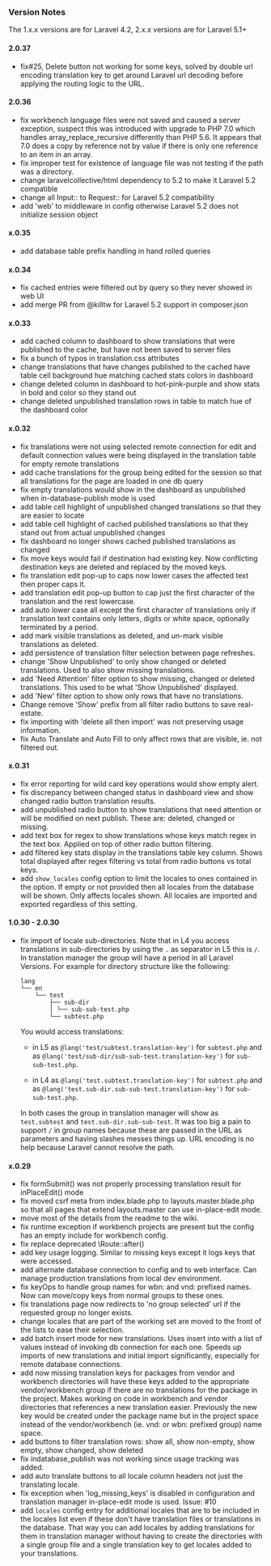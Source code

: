### Version Notes

The 1.x.x versions are for Laravel 4.2, 2.x.x versions are for Laravel 
5.1+ 

#### 2.0.37

- fix#25, Delete button not working for some keys, solved by double url 
  encoding translation key to get around Laravel url decoding before 
  applying the routing logic to the URL. 

#### 2.0.36

- fix workbench language files were not saved and caused a server 
  exception, suspect this was introduced with upgrade to PHP 7.0 which 
  handles array_replace_recursive differently than PHP 5.6. It appears 
  that 7.0 does a copy by reference not by value if there is only one 
  reference to an item in an array. 
- fix improper test for existence of language file was not testing if 
  the path was a directory. 
- change laravelcollective/html dependency to 5.2 to make it Laravel 5.2 
  compatible 
- change all Input:: to Request:: for Laravel 5.2 compatibility 
- add 'web' to middleware in config otherwise Laravel 5.2 does not 
  initialize session object 

#### x.0.35

- add database table prefix handling in hand rolled queries

#### x.0.34

- fix cached entries were filtered out by query so they never showed in 
  web UI 
- add merge PR from @killtw for Laravel 5.2 support in composer.json

#### x.0.33

- add cached column to dashboard to show translations that were 
  published to the cache, but have not been saved to server files 
- fix a bunch of typos in translation.css attributes
- change translations that have changes published to the cached have 
  table cell background hue matching cached stats colors in dashboard 
- change deleted column in dashboard to hot-pink-purple and show stats 
  in bold and color so they stand out 
- change deleted unpublished translation rows in table to match hue of 
  the dashboard color 

#### x.0.32

- fix translations were not using selected remote connection for edit 
  and default connection values were being displayed in the translation 
  table for empty remote translations 
- add cache translations for the group being edited for the session so 
  that all translations for the page are loaded in one db query 
- fix empty translations would show in the dashboard as unpublished when 
  in-database-publish mode is used 
- add table cell highlight of unpublished changed translations so that 
  they are easier to locate 
- add table cell highlight of cached published translations so that they 
  stand out from actual unpublished changes 
- fix dashboard no longer shows cached published translations as changed 
- fix move keys would fail if destination had existing key. Now 
  conflicting destination keys are deleted and replaced by the moved 
  keys. 
- fix translation edit pop-up to caps now lower cases the affected text 
  then proper caps it. 
- add translation edit pop-up button to cap just the first character of 
  the translation and the rest lowercase. 
- add auto lower case all except the first character of translations 
  only if translation text contains only letters, digits or white space, 
  optionally terminated by a period. 
- add mark visible translations as deleted, and un-mark visible 
  translations as deleted. 
- add persistence of translation filter selection between page 
  refreshes. 
- change 'Show Unpublished' to only show changed or deleted 
  translations. Used to also show missing translations. 
- add 'Need Attention' filter option to show missing, changed or deleted 
  translations. This used to be what 'Show Unpublished' displayed. 
- add 'New' filter option to show only rows that have no translations. 
- Change remove 'Show' prefix from all filter radio buttons to save 
  real-estate. 
- fix importing with 'delete all then import' was not preserving usage 
  information. 
- fix Auto Translate and Auto Fill to only affect rows that are visible, 
  ie. not filtered out. 

#### x.0.31

- fix error reporting for wild card key operations would show empty 
  alert. 
- fix discrepancy between changed status in dashboard view and show 
  changed radio button translation results. 
- add unpublished radio button to show translations that need attention 
  or will be modified on next publish. These are: deleted, changed or 
  missing. 
- add text box for regex to show translations whose keys match regex in 
  the text box. Applied on top of other radio button filtering. 
- add filtered key stats display in the translations table key column. 
  Shows total displayed after regex filtering vs total from radio 
  buttons vs total keys. 
- add `show_locales` config option to limit the locales to ones 
  contained in the option. If empty or not provided then all locales 
  from the database will be shown. Only affects locales shown. All 
  locales are imported and exported regardless of this setting. 

#### 1.0.30 - 2.0.30

- fix import of locale sub-directories. Note that in L4 you access 
  translations in sub-directories by using the `.` as separator in L5 
  this is `/`. In translation manager the group will have a period in 
  all Laravel Versions. For example for directory structure like the 
  following: 

    ```text
    lang
    └── en
        └── test
            ├── sub-dir
            │ └── sub-sub-test.php
            └── subtest.php
    ```

    You would access translations:

    - in L5 as `@lang('test/subtest.translation-key')` for `subtest.php` 
      and as `@lang('test/sub-dir/sub-sub-test.translation-key')` for 
      `sub-sub-test.php`. 

    - in L4 as `@lang('test.subtest.translation-key')` for `subtest.php` 
      and as `@lang('test.sub-dir.sub-sub-test.translation-key')` for 
      `sub-sub-test.php`. 

    In both cases the group in translation manager will show as 
    `test.subtest` and `test.sub-dir.sub-sub-test`. It was too big a 
    pain to support `/` in group names because these are passed in the 
    URL as parameters and having slashes messes things up. URL encoding 
    is no help because Laravel cannot resolve the path. 

#### x.0.29

- fix formSubmit() was not properly processing translation result for 
  inPlaceEdit() mode 
- fix moved csrf meta from index.blade.php to layouts.master.blade.php 
  so that all pages that extend layouts.master can use in-place-edit 
  mode. 
- move most of the details from the readme to the wiki. 
- fix runtime exception if workbench projects are present but the config 
  has an empty include for workbench config. 
- fix replace deprecated \Route::after()
- add key usage logging. Similar to missing keys except it logs keys 
  that were accessed. 
- add alternate database connection to config and to web interface. Can 
  manage production translations from local dev environment. 
- fix keyOps to handle group names for wbn: and vnd: prefixed names. Now 
  can move/copy keys from normal groups to these ones. 
- fix translations page now redirects to 'no group selected' url if the 
  requested group no longer exists. 
- change locales that are part of the working set are moved to the front 
  of the lists to ease their selection. 
- add batch insert mode for new translations. Uses insert into with a 
  list of values instead of invoking db connection for each one. Speeds 
  up imports of new translations and initial import significantly, 
  especially for remote database connections. 
- add now missing translation keys for packages from vendor and 
  workbench directories will have these keys added to the appropriate 
  vendor/workbench group if there are no translations for the package in 
  the project. Makes working on code in workbench and vendor directories 
  that references a new translation easier. Previously the new key would 
  be created under the package name but in the project space instead of 
  the vendor/workbench (ie. vnd: or wbn: prefixed group) name space. 
- add buttons to filter translation rows: show all, show non-empty, show 
  empty, show changed, show deleted 
- fix indatabase_publish was not working since usage tracking was added.
- add auto translate buttons to all locale column headers not just the 
  translating locale. 
- fix exception when 'log_missing_keys' is disabled in configuration and 
  translation manager in-place-edit mode is used. Issue: #10 
- add `locales` config entry for additional locales that are to be 
  included in the locales list even if these don't have translation 
  files or translations in the database. That way you can add locales by 
  adding translations for them in translation manager without having to 
  create the directories with a single group file and a single 
  translation key to get locales added to your translations. 
